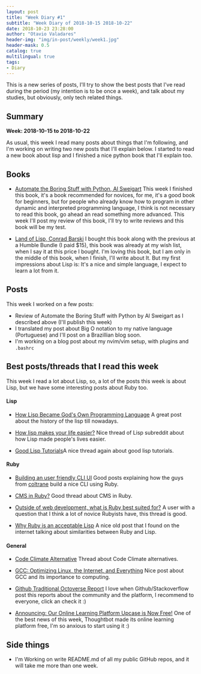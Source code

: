 ```yaml
---
layout: post
title: "Week Diary #1"
subtitle: "Week Diary of 2018-10-15 2018-10-22"
date: 2018-10-23 23:28:00
author: "Otavio Valadares"
header-img: "img/in-post/weekly/week1.jpg"
header-mask: 0.5
catalog: true
multilingual: true
tags:
- Diary
---
```


This is a new series of posts, I'll try to show the best posts that I've read during the period (my intention is to be once a week), and talk about my studies, but obviously, only tech related things.

## Summary

**Week: 2018-10-15 to 2018-10-22**

As usual, this week I read many posts about things that I'm following, and I'm working on writing two new posts that I'll explain below. I started to read a new book about lisp and I finished a nice python book that I'll explain too.

## Books

- [Automate the Boring Stuff with Python, Al Sweigart](https://www.amazon.com/Automate-Boring-Stuff-Python-Programming/dp/1593275994/ref=mt_paperback?_encoding=UTF8&me=&qid=)
This week I finished this book, it's a book recommended for novices, for me, it's a good book for beginners, but for people who already know how to program in other dynamic and interpreted programming language, I think is not necessary to read this book, go ahead an read something more advanced. This week I'll post my review of this book, I'll try to write reviews and this book will be my test.

- [Land of Lisp, Conrad Barski](https://www.amazon.com/Land-Lisp-Learn-Program-Game/dp/1593272812)
I bought this book along with the previous at a Humble Bundle (I paid $15), this book was already at my wish list, when I say it at this price I bought. I'm loving this book, but I am only in the middle of this book, when I finish, I'll write about It. But my first impressions about Lisp is: It's a nice and simple language, I expect to learn a lot from it.

## Posts

This week I worked on a few posts:

- Review of  Automate the Boring Stuff with Python by Al Sweigart as I described above (I'll publish this week)
- I translated my post about Big O notation to my native language (Portuguese) and I'll post on a Brazillian blog soon.
- I'm working on a blog post about my nvim/vim setup, with plugins and `.bashrc`

## Best posts/threads that I read this week

This week I read a lot about Lisp, so, a lot of the posts this week is about Lisp, but we have some interesting posts about Ruby too.

#### Lisp

- [How Lisp Became God's Own Programming Language](https://twobithistory.org/2018/10/14/lisp.html)
A great post about the history of the lisp till nowadays.

- [How lisp makes your life easier?](https://www.reddit.com/r/lisp/comments/9qfrxe/how_lisp_made_your_life_easier/)
Nice thread of Lisp subreddit about how Lisp made people's lives easier.

- [Good Lisp Tutorials](https://www.reddit.com/r/lisp/comments/9oa0oz/good_lisp_tutorials/)A nice thread again about good lisp tutorials.

#### Ruby

- [Building an user friendly CLI UI](https://medium.com/@pedrozath/building-an-user-friendly-cli-ui-d8469c52a0d5) Good posts explaining how the guys from [coltrane](https://github.com/pedrozath/coltrane) build a nice CLI using Ruby.

- [CMS in Ruby?](https://www.reddit.com/r/ruby/comments/9nbrgt/cms_in_ruby/) Good thread about CMS in Ruby.

- [Outside of web development, what is Ruby best suited for?](https://www.reddit.com/r/ruby/comments/9oj6uw/outside_of_web_development_what_is_ruby_best/) A user with a question that I think a lot of novice Rubyists have, this thread is good.

- [Why Ruby is an acceptable Lisp](http://www.randomhacks.net/2005/12/03/why-ruby-is-an-acceptable-lisp/) A nice old post that I found on the internet talking about similarities between Ruby and Lisp.

#### General

- [Code Climate Alternative](https://www.reddit.com/r/rails/comments/9p05hg/code_climate_alternative/) Thread about Code Climate alternatives.

- [GCC: Optimizing Linux, the Internet, and Everything](https://www.linux.com/blog/2018/10/gcc-optimizing-linux-internet-and-everything) Nice post about GCC and its importance to computing.

- [Github Traditional Octoverse Report](https://octoverse.github.com/) I love when Github/Stackoverflow post this reports about the community and the platform, I recommend to everyone, click an check it :)

- [Announcing: Our Online Learning Platform Upcase is Now Free!](https://robots.thoughtbot.com/announcing-upcase-is-free) One of the best news of this week, Thoughtbot made its online learning platform free, I'm so anxious to start using it :)

## Side things

- I'm Working on write README.md of all my public GitHub repos, and it will take me more than one week.





